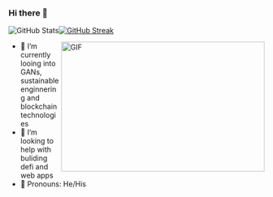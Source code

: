 ### Hi there 👋


![GitHub Stats](https://github-readme-stats.vercel.app/api?username=blessinvarkey&show_icons=true&theme=radical)[![GitHub Streak](https://github-readme-streak-stats.herokuapp.com?user=blessinvarkey&theme=blueberry&date_format=M%20j%5B%2C%20Y%5D)](https://git.io/streak-stats)

<img align="right" alt="GIF" src="https://github.com/evercreativedev/evercreativedev/blob/main/dev.gif" width="400" height="256" />

- 🌱 I’m currently looing into GANs, sustainable enginnering and blockchain technologies
- 🤔 I’m looking to help with buliding defi and web apps
- 🙂 Pronouns: He/His
